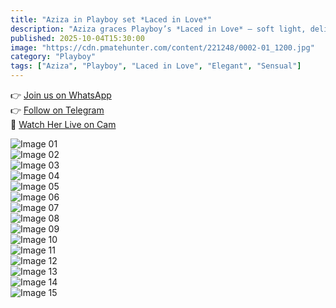 ```yaml
---
title: "Aziza in Playboy set *Laced in Love*"
description: "Aziza graces Playboy’s *Laced in Love* — soft light, delicate lace, and an unforgettable elegance."
published: 2025-10-04T15:30:00
image: "https://cdn.pmatehunter.com/content/221248/0002-01_1200.jpg"
category: "Playboy"
tags: ["Aziza", "Playboy", "Laced in Love", "Elegant", "Sensual"]
---
```


👉 [Join us on WhatsApp](https://redirecting-kappa.vercel.app/)  
👉 [Follow on Telegram](https://redirecting-kappa.vercel.app/)  
🔞 [Watch Her Live on Cam](https://redirecting-kappa.vercel.app/)  

![Image 01](https://cdn.pmatehunter.com/content/221248/0002-01_1200.jpg)  
![Image 02](https://cdn.pmatehunter.com/content/221248/0002-02_1200.jpg)  
![Image 03](https://cdn.pmatehunter.com/content/221248/0002-03_1200.jpg)  
![Image 04](https://cdn.pmatehunter.com/content/221248/0002-04_1200.jpg)  
![Image 05](https://cdn.pmatehunter.com/content/221248/0002-05_1200.jpg)  
![Image 06](https://cdn.pmatehunter.com/content/221248/0002-06_1200.jpg)  
![Image 07](https://cdn.pmatehunter.com/content/221248/0002-07_1200.jpg)  
![Image 08](https://cdn.pmatehunter.com/content/221248/0002-08_1200.jpg)  
![Image 09](https://cdn.pmatehunter.com/content/221248/0002-09_1200.jpg)  
![Image 10](https://cdn.pmatehunter.com/content/221248/0002-10_1200.jpg)  
![Image 11](https://cdn.pmatehunter.com/content/221248/0002-11_1200.jpg)  
![Image 12](https://cdn.pmatehunter.com/content/221248/0002-12_1200.jpg)  
![Image 13](https://cdn.pmatehunter.com/content/221248/0002-13_1200.jpg)  
![Image 14](https://cdn.pmatehunter.com/content/221248/0002-14_1200.jpg)  
![Image 15](https://cdn.pmatehunter.com/content/221248/0002-15_1200.jpg)